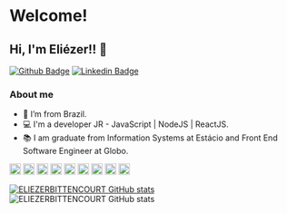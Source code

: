 # Welcome! 
## Hi, I'm Eliézer!! 👋

[![Github Badge](https://img.shields.io/badge/-Github-000?style=flat-square&logo=Github&logoColor=white&link=https://github.com/ELIEZERBITTENCOURT)](https://github.com/ELIEZERBITTENCOURT)
[![Linkedin Badge](https://img.shields.io/badge/-LinkedIn-blue?style=flat-square&logo=Linkedin&logoColor=white&link=www.linkedin.com/in/eliezerbittencourt/)](www.linkedin.com/in/eliezerbittencourt/)

### About me


- :house_with_garden: I’m from Brazil.
- :computer: I'm a developer JR - JavaScript | NodeJS | ReactJS.
- :books: I am graduate from Information Systems at Estácio and Front End Software Engineer at Globo.


<code><img height= "20" src= "https://img.shields.io/badge/HTML5-E34F26?style=for-the-badge&logo=html5&logoColor=white"></code>
<code><img height= "20" src= "https://img.shields.io/badge/CSS3-1572B6?style=for-the-badge&logo=css3&logoColor=white"></code>
<code><img height= "20" src= "https://img.shields.io/badge/JavaScript-F7DF1E?style=for-the-badge&logo=javascript&logoColor=black"></code>
<code><img height= "20" src= "https://img.shields.io/badge/PostgreSQL-316192?style=for-the-badge&logo=postgresql&logoColor=white"></code>
<code><img height= "20" src= "https://img.shields.io/badge/MySQL-00000F?style=for-the-badge&logo=mysql&logoColor=white"></code>
<code><img height= "20" src= "https://img.shields.io/badge/Git-F05032?style=for-the-badge&logo=git&logoColor=white"></code>
<code><img height= "20" src= "https://img.shields.io/badge/React-20232A?style=for-the-badge&logo=react&logoColor=61DAFB"></code>
<code><img height= "20" src= "https://img.shields.io/badge/Node.js-339933?style=for-the-badge&logo=nodedotjs&logoColor=white"></code>
<code><img height= "20" src= "https://img.shields.io/badge/Vue.js-35495E?style=for-the-badge&logo=vuedotjs&logoColor=4FC08D"></code>



[![ELIEZERBITTENCOURT GitHub stats](https://github-readme-stats.vercel.app/api?username=ELIEZERBITTENCOURT)](https://github.com/ELIEZERBITTENCOURT/github-readme-stats)
![ELIEZERBITTENCOURT GitHub stats](https://github-readme-stats.vercel.app/api/top-langs/?username=ELIEZERBITTENCOURT)
